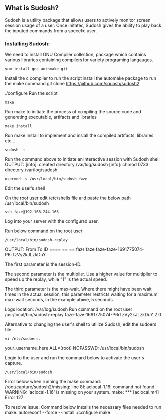 
<h2> What is Sudosh? </h2>

<p> Sudosh is a utility package that allows users to actively monitor screen session usage of a user.
Once initated, Sudosh gives the ability to play back the inputed commands from a specefic user.


<h3> Installing Sudosh: </h3>

<p> We need to install GNU Compiler collection, package which contains various libraries containing compilers for variety programing langauges.

```
yum install gcc automake git
```

Install the c compiler to run the script
Install the automake package to run the make command
git clone https://github.com/squash/sudosh2

./configure
Run the script

```
make
```

Run make to initiate the process of compiling the source code and generating executable, artifacts and libraries

```
make install
```
Run make install to implement and install the compiled artifacts, libraries etc…

```
sudosh -i
```

Run the command above to initiate an interactive session with Sudosh shell
OUTPUT:
[info]: created directory /var/log/sudosh
[info]: chmod 0733 directory /var/log/sudosh

```
usermod -s /usr/local/bin/sudosh faze
```

Edit the user’s shell 

On the root user edit  /etc/shells file and paste the below path
/usr/local/bin/sudosh

```
ssh faze@192.168.244.163
```
Log into your server with the configured user.


Run below command on the root user
```
/usr/local/bin/sudosh-replay
```



OUTPUT:
From         To           ID
 ====         ==           ==
faze         faze        faze-faze-1691775074-P6rTzVy2kJLzkDuY

The first parameter is the session-ID.

The second parameter is the multiplier. Use a higher value for multiplier to speed up the replay, while "1" is the actual speed.

The third parameter is the max-wait. Where there might have been wait times in the actual session, this parameter restricts waiting for a maximum max-wait seconds, in the example above, 5 seconds.

Logs location: /var/log/sudosh 
Run command on the root user
/usr/local/bin/sudosh-replay faze-faze-1691775074-P6rTzVy2kJLzkDuY 2 0



Alternative to changing the user's shell to utilize Sudosh, edit the sudoers file
```
vi /etc/sudoers. 
```
your_username_here ALL=(root) NOPASSWD: /usr/local/bin/sudosh


Login to the user and run the command below to activate the user's capture.

```
/usr/local/bin/sudosh
```

Error below when running the make command:
/root/capture/sudosh2/missing: line 81: aclocal-1.16: command not found
WARNING: 'aclocal-1.16' is missing on your system.
make: *** [aclocal.m4] Error 127

To resolve issue: Command below installs the necessary files needed to run make.
autoreconf --force --install 
./configure
make
